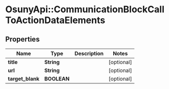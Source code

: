 # OsunyApi::CommunicationBlockCallToActionDataElements

## Properties
Name | Type | Description | Notes
------------ | ------------- | ------------- | -------------
**title** | **String** |  | [optional] 
**url** | **String** |  | [optional] 
**target_blank** | **BOOLEAN** |  | [optional] 

